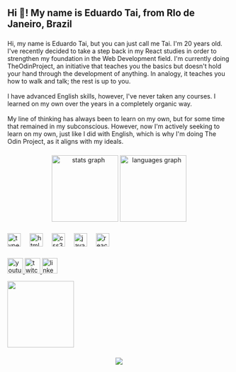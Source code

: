 <h2 align="left">Hi 👋! My name is Eduardo Tai, from RIo de Janeiro, Brazil</h2>

###

<p align="left">Hi, my name is Eduardo Tai, but you can just call me Tai. I'm 20 years old. I've recently decided to take a step back in my React studies in order to strengthen my foundation in the Web Development field. I'm currently doing TheOdinProject, an initiative that teaches you the basics but doesn't hold your hand through the development of anything. In analogy, it teaches you how to walk and talk; the rest is up to you.<br><br>I have advanced English skills, however, I've never taken any courses. I learned on my own over the years in a completely organic way.<br><br>My line of thinking has always been to learn on my own, but for some time that remained in my subconscious. However, now I'm actively seeking to learn on my own, just like I did with English, which is why I'm doing The Odin Project, as it aligns with my ideals.</p>

###

<div align="center">
  <img src="https://github-readme-stats.vercel.app/api?username=eduardotai&hide_title=false&hide_rank=false&show_icons=true&include_all_commits=true&count_private=true&disable_animations=false&theme=dracula&locale=en&hide_border=false" height="150" alt="stats graph"  />
  <img src="https://github-readme-stats.vercel.app/api/top-langs?username=eduardotai&locale=en&hide_title=false&layout=compact&card_width=320&langs_count=5&theme=dracula&hide_border=false" height="150" alt="languages graph"  />
</div>

###

<div align="left">
  <img src="https://cdn.jsdelivr.net/gh/devicons/devicon/icons/typescript/typescript-original.svg" height="30" alt="typescript logo"  />
  <img width="12" />
  <img src="https://cdn.jsdelivr.net/gh/devicons/devicon/icons/html5/html5-original.svg" height="30" alt="html5 logo"  />
  <img width="12" />
  <img src="https://cdn.jsdelivr.net/gh/devicons/devicon/icons/css3/css3-original.svg" height="30" alt="css3 logo"  />
  <img width="12" />
  <img src="https://cdn.jsdelivr.net/gh/devicons/devicon/icons/javascript/javascript-original.svg" height="30" alt="javascript logo"  />
  <img width="12" />
  <img src="https://cdn.jsdelivr.net/gh/devicons/devicon/icons/react/react-original.svg" height="30" alt="react logo"  />
</div>

###

<div align="left">
  <a href="https://www.youtube.com/@lordd10" target="_blank">
    <img src="https://img.shields.io/static/v1?message=Youtube&logo=youtube&label=&color=FF0000&logoColor=white&labelColor=&style=for-the-badge" height="35" alt="youtube logo"  />
  </a>
  <a href="https://www.twitch.tv/dlordd10" target="_blank">
    <img src="https://img.shields.io/static/v1?message=Twitch&logo=twitch&label=&color=9146FF&logoColor=white&labelColor=&style=for-the-badge" height="35" alt="twitch logo"  />
  </a>
  <a href="https://www.linkedin.com/in/eduardo-tai-de-salles-rodrigues-9389451a7/" target="_blank">
    <img src="https://img.shields.io/static/v1?message=LinkedIn&logo=linkedin&label=&color=0077B5&logoColor=white&labelColor=&style=for-the-badge" height="35" alt="linkedin logo"  />
  </a>
</div>

<p><img align="center" src="https://github-readme-stats.vercel.app/api/top-langs?username=eduardotai&show_icons=true&theme=tokyonight&locale=e
###

<img align="right" height="150" src="https://i.imgur.com/cDCi4Hd.png"  />

###

<div align="center">
  <img src="https://profile-counter.glitch.me/eduardotai/count.svg?"  />
</div>

###
